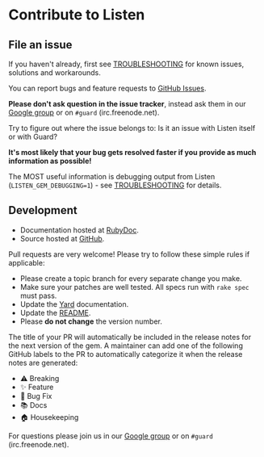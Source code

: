 Contribute to Listen
===================

File an issue
-------------

If you haven't already, first see [TROUBLESHOOTING](https://github.com/guard/listen/wiki/Troubleshooting) for known issues, solutions and workarounds.

You can report bugs and feature requests to [GitHub Issues](https://github.com/guard/listen/issues).

**Please don't ask question in the issue tracker**, instead ask them in our
[Google group](http://groups.google.com/group/guard-dev) or on `#guard` (irc.freenode.net).

Try to figure out where the issue belongs to: Is it an issue with Listen itself or with Guard?


**It's most likely that your bug gets resolved faster if you provide as much information as possible!**

The MOST useful information is debugging output from Listen (`LISTEN_GEM_DEBUGGING=1`) - see [TROUBLESHOOTING](https://github.com/guard/listen/wiki/Troubleshooting) for details.


Development
-----------

* Documentation hosted at [RubyDoc](http://rubydoc.info/github/guard/listen/master/frames).
* Source hosted at [GitHub](https://github.com/guard/listen).

Pull requests are very welcome! Please try to follow these simple rules if applicable:

* Please create a topic branch for every separate change you make.
* Make sure your patches are well tested. All specs run with `rake spec` must pass.
* Update the [Yard](http://yardoc.org/) documentation.
* Update the [README](https://github.com/guard/listen/blob/master/README.md).
* Please **do not change** the version number.

The title of your PR will automatically be included in the release notes for the next version of the gem. A maintainer can add one of the following GitHub labels to the PR to automatically categorize it when the release notes are generated:

- ⚠️ Breaking
- ✨ Feature
- 🐛 Bug Fix
- 📚 Docs
- 🏠 Housekeeping

For questions please join us in our [Google group](http://groups.google.com/group/guard-dev) or on
`#guard` (irc.freenode.net).
